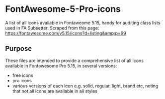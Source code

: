 # FontAwesome-5-Pro-icons
A list of all icons available in Fontaweome 5.15, handy for auditing class lists used in FA Subsetter. Scraped from this page: https://fontawesome.com/v5.15/icons?d=listing&amp;p=99

## Purpose

These files are intended to provide a comprehensive list of all icons available in Fontawesome Pro 5.15, in several versions:

 - free icons
 - pro icons
 - various versions of each icon e.g. solid, regular, light, brand etc, noting that not all icons are available in all styles
 
